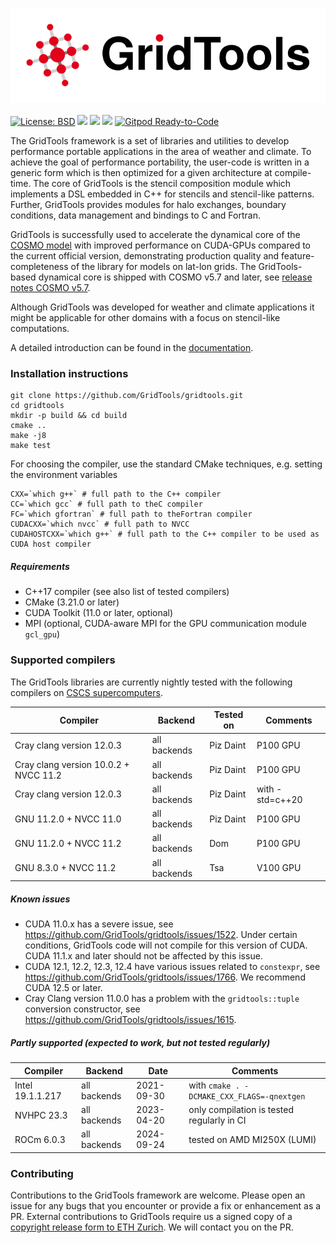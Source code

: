 <a href="https://GridTools.github.io/gridtools"><img src="https://raw.githubusercontent.com/GridTools/gridtools/gh-pages/v1.0/_static/logo.svg"/></a>
<br/><br/>
<a target="_blank" href="https://opensource.org/licenses/BSD-3-Clause">![License: BSD][BSD.License]</a>
![](https://github.com/GridTools/gridtools/workflows/CI/badge.svg?branch=master)
![](https://github.com/GridTools/gridtools/workflows/CMake-config/badge.svg?branch=master)
<a target="_blank" href="https://join.slack.com/t/gridtools/shared_invite/zt-1mceuj747-59swuowC3MKAuCFyNAnc1g"><img src="https://img.shields.io/badge/slack-join-orange?logo=slack"></a>
[![Gitpod Ready-to-Code](https://img.shields.io/badge/Gitpod-Ready--to--Code-blue?logo=gitpod)](https://gitpod.io/#https://github.com/GridTools/gridtools) 

The GridTools framework is a set of libraries and utilities to develop performance portable applications in the area of weather and climate. To achieve the goal of performance portability, the user-code is written in a generic form which is then optimized for a given architecture at compile-time. The core of GridTools is the stencil composition module which implements a DSL embedded in C++ for stencils and stencil-like patterns. Further, GridTools provides modules for halo exchanges, boundary conditions, data management and bindings to C and Fortran.

GridTools is successfully used to accelerate the dynamical core of the [COSMO model](http://cosmo-model.org/) with improved performance on CUDA-GPUs compared to the current official version, demonstrating production quality and feature-completeness of the library for models on lat-lon grids. The GridTools-based dynamical core is shipped with COSMO v5.7 and later, see [release notes COSMO v5.7](http://cosmo-model.org/content/model/releases/histories/cosmo_5.07.htm).

Although GridTools was developed for weather and climate applications it might be applicable for other domains with a focus on stencil-like computations.

A detailed introduction can be found in the [documentation](https://GridTools.github.io/gridtools).

### Installation instructions

```
git clone https://github.com/GridTools/gridtools.git
cd gridtools
mkdir -p build && cd build
cmake ..
make -j8
make test
```

For choosing the compiler, use the standard CMake techniques, e.g. setting the environment variables
```
CXX=`which g++` # full path to the C++ compiler
CC=`which gcc` # full path to theC compiler
FC=`which gfortran` # full path to theFortran compiler
CUDACXX=`which nvcc` # full path to NVCC
CUDAHOSTCXX=`which g++` # full path to the C++ compiler to be used as CUDA host compiler
```

##### Requirements
- C++17 compiler (see also list of tested compilers)
- CMake (3.21.0 or later)
- CUDA Toolkit (11.0 or later, optional)
- MPI (optional, CUDA-aware MPI for the GPU communication module `gcl_gpu`)

### Supported compilers

The GridTools libraries are currently nightly tested with the following compilers on [CSCS supercomputers](https://www.cscs.ch/computers/overview/).

| Compiler | Backend | Tested on | Comments |
| --- | --- | --- | --- |
| Cray clang version 12.0.3 | all backends | Piz Daint | P100 GPU | with Clang-CUDA
| Cray clang version 10.0.2 + NVCC 11.2 | all backends | Piz Daint | P100 GPU | 
| Cray clang version 12.0.3 | all backends | Piz Daint | with -std=c++20
| GNU 11.2.0 + NVCC 11.0 | all backends | Piz Daint | P100 GPU |
| GNU 11.2.0 + NVCC 11.2 | all backends | Dom | P100 GPU |
| GNU 8.3.0 + NVCC 11.2 | all backends | Tsa | V100 GPU |

##### Known issues

- CUDA 11.0.x has a severe issue, see https://github.com/GridTools/gridtools/issues/1522. Under certain conditions, GridTools code will not compile for this version of CUDA. CUDA 11.1.x and later should not be affected by this issue.
- CUDA 12.1, 12.2, 12.3, 12.4 have various issues related to `constexpr`, see https://github.com/GridTools/gridtools/issues/1766. We recommend CUDA 12.5 or later.
- Cray Clang version 11.0.0 has a problem with the `gridtools::tuple` conversion constructor, see https://github.com/GridTools/gridtools/issues/1615.

##### Partly supported (expected to work, but not tested regularly)

| Compiler | Backend | Date | Comments |
| --- | --- | --- | --- |
| Intel 19.1.1.217 | all backends | 2021-09-30 | with `cmake . -DCMAKE_CXX_FLAGS=-qnextgen` |
| NVHPC 23.3 | all backends | 2023-04-20 | only compilation is tested regularly in CI |
| ROCm 6.0.3 | all backends | 2024-09-24 | tested on AMD MI250X (LUMI) |

### Contributing

Contributions to the GridTools framework are welcome. Please open an issue for any bugs that you encounter or provide a fix or enhancement as a PR. External contributions to GridTools require us a signed copy of a [copyright release form to ETH Zurich](https://github.com/GridTools/CAA). We will contact you on the PR.

[BSD.License]: https://img.shields.io/badge/License-BSD--3--Clause-blue.svg
